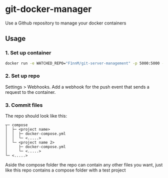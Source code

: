 # git-docker-manager
Use a Github repository to manage your docker containers

## Usage
### 1. Set up container
```sh
docker run -e WATCHED_REPO="F1nnM/git-server-management" -p 5000:5000 -v /var/run/docker.sock:/var/run/docker.sock git-docker-manager
```

### 2. Set up repo
Settings > Webhooks. Add a webhook for the push event that sends a request to the container.

### 3. Commit files
The repo should look like this:
```
┬─ compose
│  ├─ <project name>
│  │  ├─ docker-compose.yml
│  │  └─ <.....>
│  └─ <project name 2>
│     ├─ docker-compose.yml
│     └─ <.....>
└─ <.....>
```

Aside the compose folder the repo can contain any other files you want, just like this repo contains a compose folder with a test project